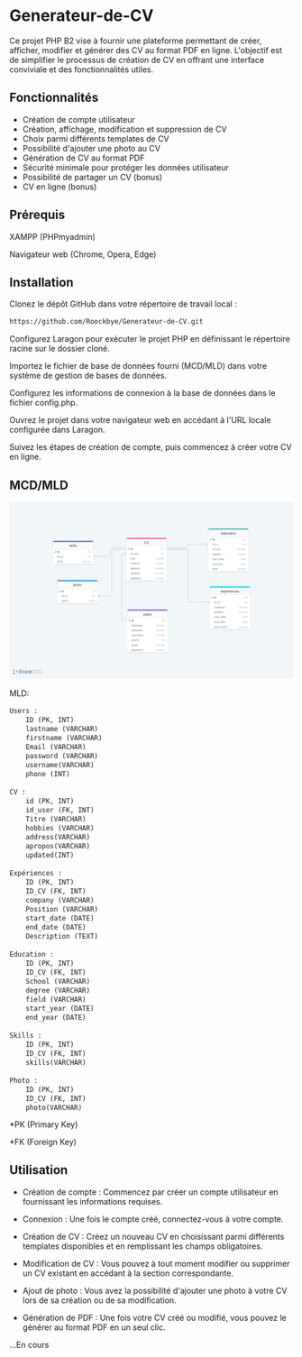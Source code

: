 # Generateur-de-CV

Ce projet PHP B2 vise à fournir une plateforme permettant de créer, afficher, modifier et générer des CV au format PDF en ligne. L'objectif est de simplifier le processus de création de CV en offrant une interface conviviale et des fonctionnalités utiles.

## Fonctionnalités

- Création de compte utilisateur
- Création, affichage, modification et suppression de CV
- Choix parmi différents templates de CV
- Possibilité d'ajouter une photo au CV
- Génération de CV au format PDF
- Sécurité minimale pour protéger les données utilisateur
- Possibilité de partager un CV (bonus)
- CV en ligne (bonus)

## Prérequis

XAMPP (PHPmyadmin)

Navigateur web (Chrome, Opera, Edge)

## Installation

Clonez le dépôt GitHub dans votre répertoire de travail local :

```bash
https://github.com/Roockbye/Generateur-de-CV.git
```

Configurez Laragon pour exécuter le projet PHP en définissant le répertoire racine sur le dossier cloné.

Importez le fichier de base de données fourni (MCD/MLD) dans votre système de gestion de bases de données.

Configurez les informations de connexion à la base de données dans le fichier config.php.

Ouvrez le projet dans votre navigateur web en accédant à l'URL locale configurée dans Laragon.

Suivez les étapes de création de compte, puis commencez à créer votre CV en ligne.

## MCD/MLD

![alt text](MCD.png)

MLD:

    Users :
        ID (PK, INT)
        lastname (VARCHAR)
        firstname (VARCHAR)
        Email (VARCHAR)
        password (VARCHAR)
        username(VARCHAR)
        phone (INT)

    CV :
        id (PK, INT)
        id_user (FK, INT)
        Titre (VARCHAR)
        hobbies (VARCHAR)
        address(VARCHAR)
        apropos(VARCHAR)
        updated(INT)

    Expériences :
        ID (PK, INT)
        ID_CV (FK, INT)
        company (VARCHAR)
        Position (VARCHAR)
        start_date (DATE)
        end_date (DATE)
        Description (TEXT)

    Education :
        ID (PK, INT)
        ID_CV (FK, INT)
        School (VARCHAR)
        degree (VARCHAR)
        field (VARCHAR)
        start_year (DATE)
        end_year (DATE)

    Skills :
        ID (PK, INT)
        ID_CV (FK, INT)
        skills(VARCHAR)

    Photo :
        ID (PK, INT)
        ID_CV (FK, INT)
        photo(VARCHAR)


*PK (Primary Key)

*FK (Foreign Key)

## Utilisation

- Création de compte : Commencez par créer un compte utilisateur en fournissant les informations requises.

- Connexion : Une fois le compte créé, connectez-vous à votre compte.

- Création de CV : Créez un nouveau CV en choisissant parmi différents templates disponibles et en remplissant les champs obligatoires.

- Modification de CV : Vous pouvez à tout moment modifier ou supprimer un CV existant en accédant à la section correspondante.

- Ajout de photo : Vous avez la possibilité d'ajouter une photo à votre CV lors de sa création ou de sa modification.

- Génération de PDF : Une fois votre CV créé ou modifié, vous pouvez le générer au format PDF en un seul clic.


...En cours
